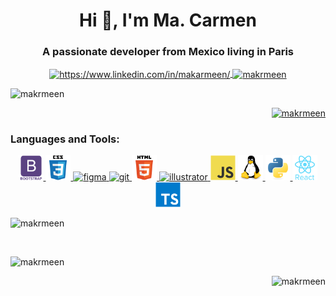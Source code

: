<h1 align="center">Hi 👋, I'm Ma. Carmen</h1>
<h3 align="center">A passionate developer from Mexico living in Paris</h3>

<p align="center">
 <a href="https://linkedin.com/in/https://www.linkedin.com/in/makarmeen/" target="blank"><img align="center" src="https://cdn.exclaimer.com/Handbook%20Images/linkedin-icon_32x32.png?_ga=2.67427410.2136881498.1622468448-1573002918.1622468448" alt="https://www.linkedin.com/in/makarmeen/" height="30" width="30" />   </a>
 <a href="https://instagram.com/makrmeen" target="blank"><img align="center" src="https://cdn.exclaimer.com/Handbook%20Images/instagram-icon_32x32.png?_ga=2.33890274.2136881498.1622468448-1573002918.1622468448" alt="makrmeen" height="30" width="30" />   </a>
</p>


<p> <img src="https://komarev.com/ghpvc/?username=makrmeen&label=Profile%20views&color=0e75b6&style=flat" alt="makrmeen" /> </p>
<p align="right"> <a href="https://twitter.com/makrmeen" target="blank"><img src="https://img.shields.io/twitter/follow/makrmeen?logo=twitter&style=for-the-badge" alt="makrmeen" /></a> </p>



<h3 align="left">Languages and Tools:</h3>
<p align="center"> <a href="https://getbootstrap.com" target="_blank"> <img src="https://raw.githubusercontent.com/devicons/devicon/master/icons/bootstrap/bootstrap-plain-wordmark.svg" alt="bootstrap" width="40" height="40"/> </a> <a href="https://www.w3schools.com/css/" target="_blank"> <img src="https://raw.githubusercontent.com/devicons/devicon/master/icons/css3/css3-original-wordmark.svg" alt="css3" width="40" height="40"/> </a> <a href="https://www.figma.com/" target="_blank"> <img src="https://www.vectorlogo.zone/logos/figma/figma-icon.svg" alt="figma" width="40" height="40"/> </a> <a href="https://git-scm.com/" target="_blank"> <img src="https://www.vectorlogo.zone/logos/git-scm/git-scm-icon.svg" alt="git" width="40" height="40"/> </a> <a href="https://www.w3.org/html/" target="_blank"> <img src="https://raw.githubusercontent.com/devicons/devicon/master/icons/html5/html5-original-wordmark.svg" alt="html5" width="40" height="40"/> </a> <a href="https://www.adobe.com/in/products/illustrator.html" target="_blank"> <img src="https://www.vectorlogo.zone/logos/adobe_illustrator/adobe_illustrator-icon.svg" alt="illustrator" width="40" height="40"/> </a> <a href="https://developer.mozilla.org/en-US/docs/Web/JavaScript" target="_blank"> <img src="https://raw.githubusercontent.com/devicons/devicon/master/icons/javascript/javascript-original.svg" alt="javascript" width="40" height="40"/> </a> <a href="https://www.linux.org/" target="_blank"> <img src="https://raw.githubusercontent.com/devicons/devicon/master/icons/linux/linux-original.svg" alt="linux" width="40" height="40"/> </a> <a href="https://www.python.org" target="_blank"> <img src="https://raw.githubusercontent.com/devicons/devicon/master/icons/python/python-original.svg" alt="python" width="40" height="40"/> </a> <a href="https://reactjs.org/" target="_blank"> <img src="https://raw.githubusercontent.com/devicons/devicon/master/icons/react/react-original-wordmark.svg" alt="react" width="40" height="40"/> </a> <a href="https://www.typescriptlang.org/" target="_blank"> <img src="https://raw.githubusercontent.com/devicons/devicon/master/icons/typescript/typescript-original.svg" alt="typescript" width="40" height="40"/> </a> </p>

<p>&nbsp;<img align="left" src="https://github-readme-stats.vercel.app/api?username=makrmeen&show_icons=true&locale=en" alt="makrmeen" /></p> </br>

<p><img align="" src="https://github-readme-streak-stats.herokuapp.com/?user=makrmeen&" alt="makrmeen" /></p>

<p><img align="right" src="https://github-readme-stats.vercel.app/api/top-langs?username=makrmeen&show_icons=true&locale=en&layout=compact" alt="makrmeen" /></p>

